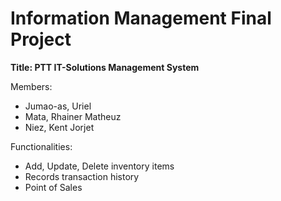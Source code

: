 # Information Management Final Project

**Title: PTT IT-Solutions Management System**

Members:
- Jumao-as, Uriel
- Mata, Rhainer Matheuz
- Niez, Kent Jorjet

Functionalities:
- Add, Update, Delete inventory items
- Records transaction history
- Point of Sales
